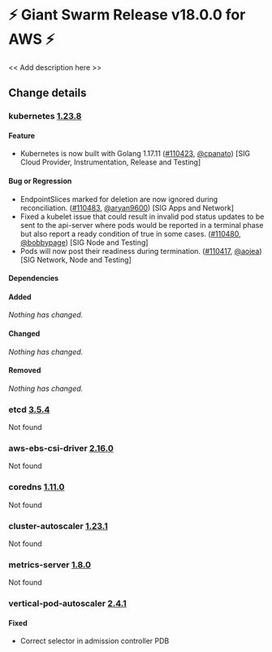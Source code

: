 # :zap: Giant Swarm Release v18.0.0 for AWS :zap:

<< Add description here >>

## Change details


### kubernetes [1.23.8](https://github.com/kubernetes/kubernetes/releases/tag/v1.23.8)

#### Feature
- Kubernetes is now built with Golang 1.17.11 ([#110423](https://github.com/kubernetes/kubernetes/pull/110423), [@cpanato](https://github.com/cpanato)) [SIG Cloud Provider, Instrumentation, Release and Testing]
#### Bug or Regression
- EndpointSlices marked for deletion are now ignored during reconciliation. ([#110483](https://github.com/kubernetes/kubernetes/pull/110483), [@aryan9600](https://github.com/aryan9600)) [SIG Apps and Network]
- Fixed a kubelet issue that could result in invalid pod status updates to be sent to the api-server where pods would be reported in a terminal phase but also report a ready condition of true in some cases. ([#110480](https://github.com/kubernetes/kubernetes/pull/110480), [@bobbypage](https://github.com/bobbypage)) [SIG Node and Testing]
- Pods will now post their readiness during termination. ([#110417](https://github.com/kubernetes/kubernetes/pull/110417), [@aojea](https://github.com/aojea)) [SIG Network, Node and Testing]
#### Dependencies
#### Added
_Nothing has changed._
#### Changed
_Nothing has changed._
#### Removed
_Nothing has changed._



### etcd [3.5.4](https://github.com/etcd-io/etcd/releases/tag/v3.5.4)

Not found


### aws-ebs-csi-driver [2.16.0](https://github.com/giantswarm/aws-ebs-csi-driver-app/releases/tag/v2.16.0)

Not found


### coredns [1.11.0](https://github.com/giantswarm/coredns-app/releases/tag/v1.11.0)

Not found


### cluster-autoscaler [1.23.1](https://github.com/giantswarm/cluster-autoscaler-app/releases/tag/v1.23.1)

Not found


### metrics-server [1.8.0](https://github.com/giantswarm/metrics-server-app/releases/tag/v1.8.0)

Not found


### vertical-pod-autoscaler [2.4.1](https://github.com/giantswarm/vertical-pod-autoscaler-app/releases/tag/v2.4.1)

#### Fixed
- Correct selector in admission controller PDB




